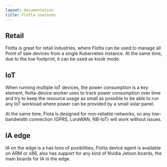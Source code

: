 ```yaml
---
layout: documentation
title: Flotta usecases
---
```


## Retail

Flotta is great for retail industries, where Flotta can be used to manage all
Point of sale devices from a single Kubernetes instance. At the same time, due
to the low footprint, it can be used as kiosk mode.

## IoT

When running multiple IoT devices, the power consumption is a key element,
flotta-device worker uses to track power consumption over time and try to keep
the resource usage as small as possible to be able to run any IoT workload where
power can be provided by a small solar panel.

At the same time, Flota is designed for non-reliable networks, so any
low-bandwidth connection (GPRS, LoraWAN, NB-IoT) will work without issues.

## IA edge

IA on the edge is a has tons of posibilities, Flotta device agent is available
on ARM or x86, also has support for any kind of Nvidia Jetson boards, the main
boards for IA in the edge.
